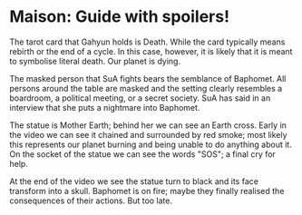# Maison: Guide with spoilers!

The tarot card that Gahyun holds is Death.
While the card typically means rebirth or the end of a cycle.
In this case, however, it is likely that it is meant to symbolise
literal death. Our planet is dying.

The masked person that SuA fights bears the semblance of Baphomet.
All persons around the table are masked and the setting clearly
resembles a boardroom, a political meeting, or a secret society.
SuA has said in an interview that she puts a nightmare into Baphomet.

The statue is Mother Earth; behind her we can see an Earth cross.
Early in the video we can see it chained and surrounded by red smoke;
most likely this represents our planet burning and being unable
to do anything about it. On the socket of the statue we can see
the words "SOS"; a final cry for help.

At the end of the video we see the statue turn to black and its face
transform into a skull. Baphomet is on fire; maybe they finally realised
the consequences of their actions. But too late.
